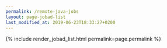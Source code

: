 ```yaml
---
permalink: /remote-java-jobs
layout: page-jobad-list
last_modified_at: 2019-06-23T18:33:27+0200
---
```

{% include render_jobad_list.html permalink=page.permalink %}

